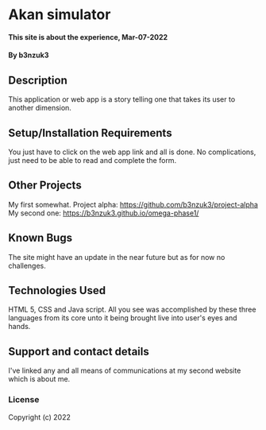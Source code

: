 # Akan simulator
#### This site is about the experience, Mar-07-2022
#### By b3nzuk3
## Description
This application or web app is a story telling one that takes its user to another dimension.
## Setup/Installation Requirements
You just have to click on the web app link and all is done. No complications, just need to be able to read and complete the form.
## Other Projects
My first somewhat. Project alpha:
https://github.com/b3nzuk3/project-alpha
My second one:
https://b3nzuk3.github.io/omega-phase1/

## Known Bugs
The site might have an update in the near future but as for now no challenges.
## Technologies Used
HTML 5, CSS and Java script. All you see was accomplished by these three languages from its core unto it being brought live into user's eyes and hands.
## Support and contact details
I've linked any and all means of communications at my second website which is about me.
### License
Copyright (c) 2022 
